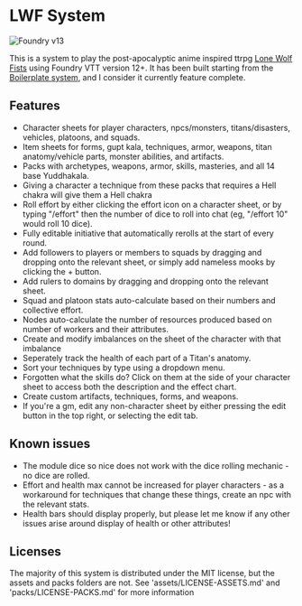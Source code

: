 # LWF System

![Foundry v13](https://img.shields.io/badge/foundry-v13-green)

This is a system to play the post-apocalyptic anime inspired ttrpg [Lone Wolf Fists](https://www.drivethrurpg.com/en/product/416442/tian-shang-lone-wolf-fists-core-rulebook) using Foundry VTT version 12+. It has been built starting from the [Boilerplate system](https://github.com/asacolips-projects/boilerplate), and I consider it currently feature complete.

## Features
- Character sheets for player characters, npcs/monsters, titans/disasters, vehicles, platoons, and squads.
- Item sheets for forms, gupt kala, techniques, armor, weapons, titan anatomy/vehicle parts, monster abilities, and artifacts.
- Packs with archetypes, weapons, armor, skills, masteries, and all 14 base Yuddhakala.
- Giving a character a technique from these packs that requires a Hell chakra will give them a Hell chakra
- Roll effort by either clicking the effort icon on a character sheet, or by typing "/effort" then the number of dice to roll into chat (eg, "/effort 10" would roll 10 dice).
- Fully editable initiative that automatically rerolls at the start of every round.
- Add followers to players or members to squads by dragging and dropping onto the relevant sheet, or simply add nameless mooks by clicking the + button.
- Add rulers to domains by dragging and dropping onto the relevant sheet.
- Squad and platoon stats auto-calculate based on their numbers and collective effort.
- Nodes auto-calculate the number of resources produced based on number of workers and their attributes.
- Create and modify imbalances on the sheet of the character with that imbalance
- Seperately track the health of each part of a Titan's anatomy.
- Sort your techniques by type using a dropdown menu.
- Forgotten what the skills do? Click on them at the side of your character sheet to access both the description and the effect chart.
- Create custom artifacts, techniques, forms, and weapons.
- If you're a gm, edit any non-character sheet by either pressing the edit button in the top right, or selecting the edit tab.

## Known issues
- The module dice so nice does not work with the dice rolling mechanic - no dice are rolled.
- Effort and health max cannot be increased for player characters - as a workaround for techniques that change these things, create an npc with the relevant stats.
- Health bars should display properly, but please let me know if any other issues arise around display of health or other attributes!

## Licenses
The majority of this system is distributed under the MIT license, but the assets and packs folders are not. See 'assets/LICENSE-ASSETS.md' and 'packs/LICENSE-PACKS.md' for more information